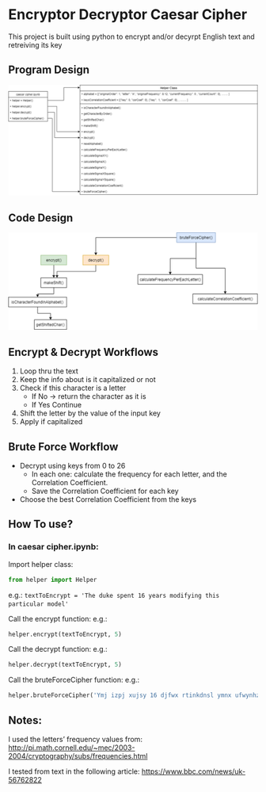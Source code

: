 # Encryptor Decryptor Caesar Cipher
This project is built using python to encrypt and/or decyrpt English text and retreiving its key

## Program Design
![alt text](https://github.com/KhaledTaymour/Encryptor-Decryptor-Caesar-Cipher/blob/master/images/Program%20Design.png?raw=true)

## Code Design
![alt text](https://github.com/KhaledTaymour/Encryptor-Decryptor-Caesar-Cipher/blob/master/images/Code%20Design.png?raw=true)

## Encrypt & Decrypt Workflows
1. Loop thru the text
2. Keep the info about is it capitalized or not
3. Check if this character is a letter
    * If No -> return the character as it is
    * If Yes Continue
4. Shift the letter by the value of the input key
5. Apply if capitalized

## Brute Force Workflow
* Decrypt using keys from 0 to 26
    * In each one: calculate the frequency for each letter, and the Correlation Coefficient.
    * Save the Correlation Coefficient for each key
* Choose the best Correlation Coefficient from the keys

## How To use?
### In caesar cipher.ipynb:
Import helper class:
```python
from helper import Helper
```

e.g.: `textToEncrypt = 'The duke spent 16 years modifying this particular model'`

Call the encrypt function:
e.g.: 
```python
helper.encrypt(textToEncrypt, 5)
```

Call the decrypt function:
e.g.: 
```python
helper.decrypt(textToEncrypt, 5)
```

Call the bruteForceCipher function:
e.g.: 
```python
helper.bruteForceCipher('Ymj izpj xujsy 16 djfwx rtinkdnsl ymnx ufwynhzqfw rtijq')
```

## Notes:
I used the letters’ frequency values from:
http://pi.math.cornell.edu/~mec/2003-2004/cryptography/subs/frequencies.html

I tested from text in the following article:
https://www.bbc.com/news/uk-56762822

